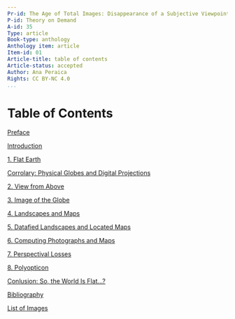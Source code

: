 ```yaml
---
Pr-id: The Age of Total Images: Disappearance of a Subjective Viewpoint in Post-digital Photography
P-id: Theory on Demand
A-id: 35
Type: article
Book-type: anthology
Anthology item: article
Item-id: 01
Article-title: table of contents
Article-status: accepted
Author: Ana Peraica
Rights: CC BY-NC 4.0
...
```



# Table of Contents

<a href="ch004.xhtml">Preface</a>

<a href="ch005.xhtml">Introduction</a>

<a href="ch006.xhtml">1\. Flat Earth </a>

<a href="ch007.xhtml">
Corrolary: Physical Globes and Digital Projections </a>

<a href="ch008.xhtml">2\. View from Above</a>

<a href="ch009.xhtml">3\. Image of the Globe</a>

<a href="ch010.xhtml">4\. Landscapes and Maps</a>

<a href="ch011.xhtml">5\. Datafied Landscapes and Located Maps </a>

<a href="ch012.xhtml">6\. Computing Photographs and Maps</a>

<a href="ch013.xhtml">7\. Perspectival Losses</a>

<a href="ch014.xhtml">8\. Polyopticon</a>

<a href="ch015.xhtml">Conlusion: So, the World Is Flat...?</a>

<a href="ch016.xhtml">Bibliography</a>

<a href="ch017.xhtml">List of Images</a>
